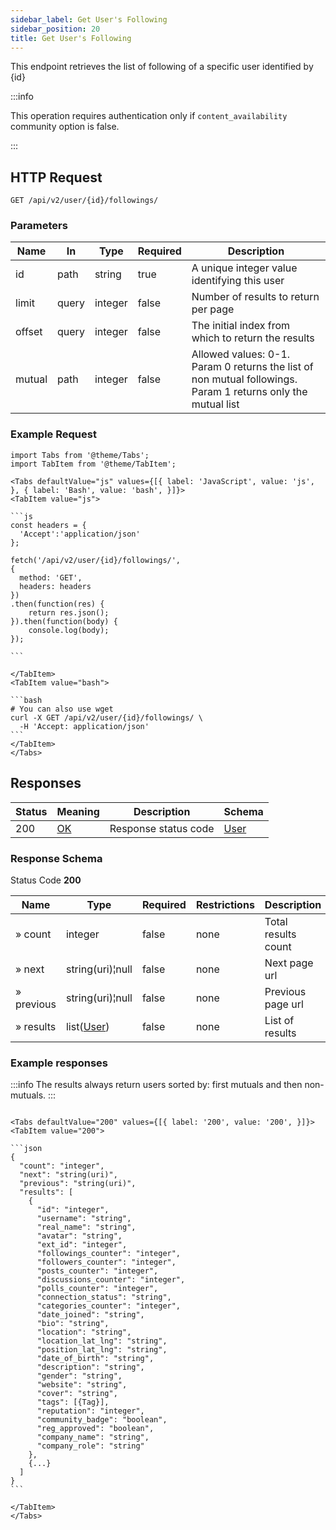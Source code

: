 ```yaml
---
sidebar_label: Get User's Following
sidebar_position: 20
title: Get User's Following
---
```


This endpoint retrieves the list of following of a specific user identified by {id}

:::info

This operation requires authentication only if `content_availability` community option is false.

:::

## HTTP Request

`GET /api/v2/user/{id}/followings/`

### Parameters

|Name|In|Type|Required|Description|
|---|---|---|---|---|
|id|path|string|true|A unique integer value identifying this user|
|limit|query|integer|false|Number of results to return per page|
|offset|query|integer|false|The initial index from which to return the results|
|mutual|path|integer|false|Allowed values: 0-1. Param 0 returns the list of non mutual followings. Param 1 returns only the mutual list|

### Example Request

````mdx-code-block
import Tabs from '@theme/Tabs';
import TabItem from '@theme/TabItem';

<Tabs defaultValue="js" values={[{ label: 'JavaScript', value: 'js', }, { label: 'Bash', value: 'bash', }]}>
<TabItem value="js">

```js
const headers = {
  'Accept':'application/json'
};

fetch('/api/v2/user/{id}/followings/',
{
  method: 'GET',
  headers: headers
})
.then(function(res) {
    return res.json();
}).then(function(body) {
    console.log(body);
});

```

</TabItem>
<TabItem value="bash">

```bash
# You can also use wget
curl -X GET /api/v2/user/{id}/followings/ \
  -H 'Accept: application/json'
```
</TabItem>
</Tabs>
````

## Responses

|Status|Meaning|Description|Schema|
|---|---|---|---|
|200|[OK](https://tools.ietf.org/html/rfc7231#section-6.3.1)|Response status code|[User](/docs/apireference/v2/schemas/user)|

### Response Schema

Status Code **200**

|Name|Type|Required|Restrictions|Description|
|---|---|---|---|---|
|» count|integer|false|none|Total results count|
|» next|string(uri)¦null|false|none|Next page url|
|» previous|string(uri)¦null|false|none|Previous page url|
|» results|list([User](/docs/apireference/v2/schemas/user))|false|none|List of results|

### Example responses

:::info
The results always return users sorted by: first mutuals and then non-mutuals.
:::

````mdx-code-block

<Tabs defaultValue="200" values={[{ label: '200', value: '200', }]}>
<TabItem value="200">

```json
{
  "count": "integer",
  "next": "string(uri)",
  "previous": "string(uri)",
  "results": [
    {
      "id": "integer",
      "username": "string",
      "real_name": "string",
      "avatar": "string",
      "ext_id": "integer",
      "followings_counter": "integer",
      "followers_counter": "integer",
      "posts_counter": "integer",
      "discussions_counter": "integer",
      "polls_counter": "integer",
      "connection_status": "string",
      "categories_counter": "integer",
      "date_joined": "string",
      "bio": "string",
      "location": "string",
      "location_lat_lng": "string",
      "position_lat_lng": "string",
      "date_of_birth": "string",
      "description": "string",
      "gender": "string",
      "website": "string",
      "cover": "string",
      "tags": [{Tag}],
      "reputation": "integer",
      "community_badge": "boolean",
      "reg_approved": "boolean",
      "company_name": "string",
      "company_role": "string"
    },
    {...}
  ]
}
```

</TabItem>
</Tabs>
````




